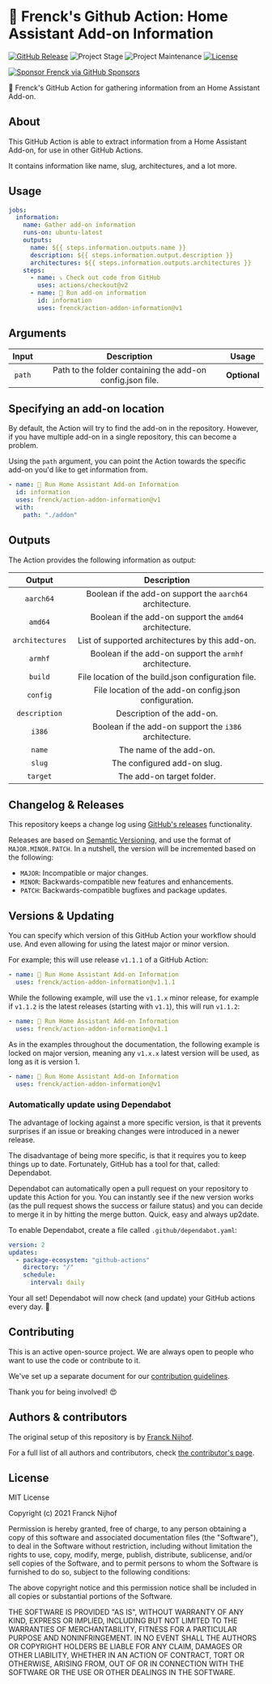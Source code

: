 # 🚀 Frenck's Github Action: Home Assistant Add-on Information

[![GitHub Release][releases-shield]][releases]
![Project Stage][project-stage-shield]
![Project Maintenance][maintenance-shield]
[![License][license-shield]](LICENSE.md)

[![Sponsor Frenck via GitHub Sponsors][github-sponsors-shield]][github-sponsors]

🚀 Frenck's GitHub Action for gathering information from an Home Assistant
Add-on.

## About

This GitHub Action is able to extract information from a Home Assistant Add-on,
for use in other GitHub Actions.

It contains information like name, slug, architectures, and a lot more.

## Usage

```yaml
jobs:
  information:
    name: Gather add-on information
    runs-on: ubuntu-latest
    outputs:
      name: ${{ steps.information.outputs.name }}
      description: ${{ steps.information.output.description }}
      architectures: ${{ steps.information.outputs.architectures }}
    steps:
      - name: ⤵️ Check out code from GitHub
        uses: actions/checkout@v2
      - name: 🚀 Run add-on information
        id: information
        uses: frenck/action-addon-information@v1
```

## Arguments

| Input  |                        Description                         |    Usage     |
| :----: | :--------------------------------------------------------: | :----------: |
| `path` | Path to the folder containing the add-on config.json file. | **Optional** |

## Specifying an add-on location

By default, the Action will try to find the add-on in the repository. However,
if you have multiple add-on in a single repository, this can become a problem.

Using the `path` argument, you can point the Action towards the specific add-on
you'd like to get information from.

```yaml
- name: 🚀 Run Home Assistant Add-on Information
  id: information
  uses: frenck/action-addon-information@v1
  with:
    path: "./addon"
```

## Outputs

The Action provides the following information as output:

|     Output      |                        Description                        |
| :-------------: | :-------------------------------------------------------: |
|    `aarch64`    | Boolean if the add-on support the `aarch64` architecture. |
|     `amd64`     |  Boolean if the add-on support the `amd64` architecture.  |
| `architectures` |      List of supported architectures by this add-on.      |
|     `armhf`     |  Boolean if the add-on support the `armhf` architecture.  |
|     `build`     |    File location of the build.json configuration file.    |
|    `config`     |  File location of the add-on config.json configuration.   |
|  `description`  |                Description of the add-on.                 |
|     `i386`      |  Boolean if the add-on support the `i386` architecture.   |
|     `name`      |                  The name of the add-on.                  |
|     `slug`      |                The configured add-on slug.                |
|    `target`     |                 The add-on target folder.                 |

## Changelog & Releases

This repository keeps a change log using [GitHub's releases][releases]
functionality.

Releases are based on [Semantic Versioning][semver], and use the format
of `MAJOR.MINOR.PATCH`. In a nutshell, the version will be incremented
based on the following:

- `MAJOR`: Incompatible or major changes.
- `MINOR`: Backwards-compatible new features and enhancements.
- `PATCH`: Backwards-compatible bugfixes and package updates.

## Versions & Updating

You can specify which version of this GitHub Action your workflow should use.
And even allowing for using the latest major or minor version.

For example; this will use release `v1.1.1` of a GitHub Action:

```yaml
- name: 🚀 Run Home Assistant Add-on Information
  uses: frenck/action-addon-information@v1.1.1
```

While the following example, will use the `v1.1.x` minor release, for example
if `v1.1.2` is the latest releases (starting with `v1.1`), this will run
`v1.1.2`:

```yaml
- name: 🚀 Run Home Assistant Add-on Information
  uses: frenck/action-addon-information@v1.1
```

As in the examples throughout the documentation, the following example is
locked on major version, meaning any `v1.x.x` latest version will be used,
as long as it is version 1.

```yaml
- name: 🚀 Run Home Assistant Add-on Information
  uses: frenck/action-addon-information@v1
```

### Automatically update using Dependabot

The advantage of locking against a more specific version, is that it prevents
surprises if an issue or breaking changes were introduced in a newer release.

The disadvantage of being more specific, is that it requires you to keep things
up to date. Fortunately, GitHub has a tool for that, called: Dependabot.

Dependabot can automatically open a pull request on your repository to update
this Action for you. You can instantly see if the new version works (as the
pull request shows the success or failure status) and you can decide to
merge it in by hitting the merge button. Quick, easy and always up2date.

To enable Dependabot, create a file called `.github/dependabot.yaml`:

```yaml
version: 2
updates:
  - package-ecosystem: "github-actions"
    directory: "/"
    schedule:
      interval: daily
```

Your all set! Dependabot will now check (and update) your GitHub actions
every day. 🤩

## Contributing

This is an active open-source project. We are always open to people who want to
use the code or contribute to it.

We've set up a separate document for our
[contribution guidelines](CONTRIBUTING.md).

Thank you for being involved! :heart_eyes:

## Authors & contributors

The original setup of this repository is by [Franck Nijhof][frenck].

For a full list of all authors and contributors,
check [the contributor's page][contributors].

## License

MIT License

Copyright (c) 2021 Franck Nijhof

Permission is hereby granted, free of charge, to any person obtaining a copy
of this software and associated documentation files (the "Software"), to deal
in the Software without restriction, including without limitation the rights
to use, copy, modify, merge, publish, distribute, sublicense, and/or sell
copies of the Software, and to permit persons to whom the Software is
furnished to do so, subject to the following conditions:

The above copyright notice and this permission notice shall be included in all
copies or substantial portions of the Software.

THE SOFTWARE IS PROVIDED "AS IS", WITHOUT WARRANTY OF ANY KIND, EXPRESS OR
IMPLIED, INCLUDING BUT NOT LIMITED TO THE WARRANTIES OF MERCHANTABILITY,
FITNESS FOR A PARTICULAR PURPOSE AND NONINFRINGEMENT. IN NO EVENT SHALL THE
AUTHORS OR COPYRIGHT HOLDERS BE LIABLE FOR ANY CLAIM, DAMAGES OR OTHER
LIABILITY, WHETHER IN AN ACTION OF CONTRACT, TORT OR OTHERWISE, ARISING FROM,
OUT OF OR IN CONNECTION WITH THE SOFTWARE OR THE USE OR OTHER DEALINGS IN THE
SOFTWARE.

[contributors]: https://github.com/frenck/action-addon-information/graphs/contributors
[frenck]: https://github.com/frenck
[github-sponsors-shield]: https://frenck.dev/wp-content/uploads/2019/12/github_sponsor.png
[github-sponsors]: https://github.com/sponsors/frenck
[license-shield]: https://img.shields.io/github/license/frenck/action-addon-information.svg
[maintenance-shield]: https://img.shields.io/maintenance/yes/2021.svg
[project-stage-shield]: https://img.shields.io/badge/project%20stage-production%20ready-brightgreen.svg
[releases-shield]: https://img.shields.io/github/release/frenck/action-addon-information.svg
[releases]: https://github.com/frenck/action-addon-information/releases
[semver]: http://semver.org/spec/v2.0.0.html
